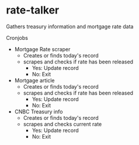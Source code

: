 # rate-talker
Gathers treasury information and mortgage rate data

Cronjobs
- Mortgage Rate scraper
  - Creates or finds today's record
  - scrapes and checks if rate has been released
    - Yes: Update record
    - No: Exit
- Mortgage article
  - Creates or finds today's record
  - scrapes and checks if rate has been released
    - Yes: Update record
    - No: Exit
- CNBC Treasury info
  - Creates or finds today's record
  - scrapes and checks current rate
    - Yes: Update record
    - No: Exit
